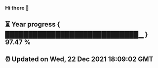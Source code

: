 ### Hi there 👋
⏳ Year progress { █████████████████████████████▁ } 97.47 %
---
⏰ Updated on Wed, 22 Dec 2021 18:09:02 GMT
---
